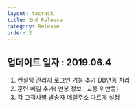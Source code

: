 ```yaml
---
layout: tocrack
title: 2nd Release
category: Release
order: 2
---
```


## 업데이트 일자 : 2019.06.4
  1. 컨설팅 관리자 로그인 기능 추가 DB연동 처리
  2. 훈련 메일 추가( 연봉 정보 , 교통 위반등)
  3. 각 고객사별 발송자 메일주소 다르게 설정
